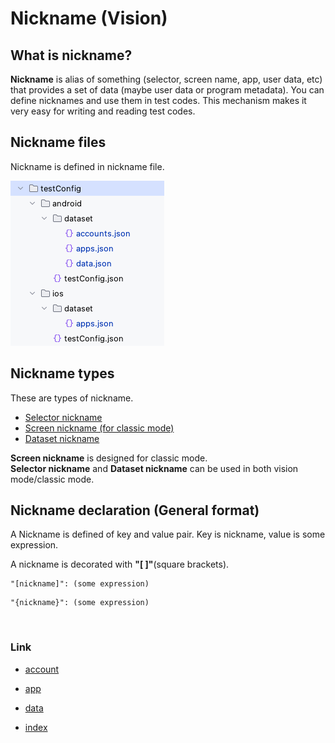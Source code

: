 # Nickname (Vision)

## What is nickname?

**Nickname** is alias of something
(selector, screen name, app, user data, etc) that provides a set of data (maybe user data or program metadata). You
can define nicknames and use them in test codes. This mechanism makes it very easy for writing and reading test codes.

## Nickname files

Nickname is defined in nickname file.

![nickname_files](_images/nickname_files.png)

## Nickname types

These are types of nickname.

- [Selector nickname](../../../classic/basic/selector_and_nickname/nickname/selector_nickname.md)
- [Screen nickname (for classic mode)](../../../classic/basic/selector_and_nickname/nickname/screen_nickname.md)
- [Dataset nickname](../../../classic/basic/selector_and_nickname/nickname/dataset_nickname.md)

**Screen nickname** is designed for classic mode.<br>
**Selector nickname** and **Dataset nickname** can be used in both vision mode/classic mode.

## Nickname declaration (General format)

A Nickname is defined of key and value pair. Key is nickname, value is some expression.

A nickname is decorated with **"[ ]"**(square brackets).

```
"[nickname]": (some expression)
```

```
"{nickname}": (some expression)
```

<br>

### Link

- [account](../../../vision/basic/function_property/data_storage/account.md)
- [app](basic/function_property/data_storage/app.md)
- [data](basic/function_property/data_storage/data.md)


- [index](../../../../index.md)

